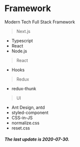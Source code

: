 # Framework

Modern Tech Full Stack Framework

> Next.js

-   Typescript
-   React
-   Node.js

> React

-   Hooks

> Redux

-   redux-thunk

> UI

-   Ant Design, antd
-   styled-component
-   CSS-in-JS
-   normalize.css
-   reset.css

##### The last update is 2020-07-30.

